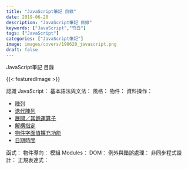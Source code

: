 ```yaml
---
title: "JavaScript筆記 目錄"
date: 2019-06-20
description: "JavaScript筆記 目錄"
keywords: ["JavaScript","竹白"]
tags: ["JavaScript"]
categories: ["JavaScript筆記"]
image: images/covers/190620_javascript.png
draft: false
---
```


JavaScript筆記 目錄
<!--more-->
{{< featuredImage >}}

認識 JavaScript：
基本語法與文法：
風格：
物件：
資料操作：
- [陣列](/posts/200424_js_array)
- [迭代陣列](/posts/200425_js_array_iterate)
- [展開／其餘運算子](/posts/200513_js_spread_and_rest_operator)
- [解構指定](/posts/200514_js_destructuring_assignment)
- [物件字面值擴充功能](/posts/200515_js_object_literal_extension)
- [日期時間](/posts/200516_js_date)

函式：
物件導向：
模組 Modules：
DOM：
例外與錯誤處理：
非同步程式設計：
正規表達式：
